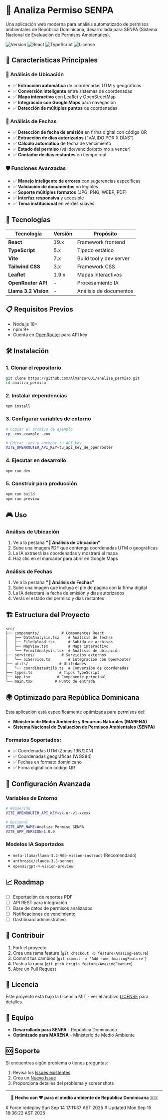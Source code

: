 # 🌿 Analiza Permiso SENPA

Una aplicación web moderna para análisis automatizado de permisos ambientales de República Dominicana, desarrollada para SENPA (Sistema Nacional de Evaluación de Permisos Ambientales).

![Version](https://img.shields.io/badge/version-1.0.0-green.svg)
![React](https://img.shields.io/badge/React-19.x-blue.svg)
![TypeScript](https://img.shields.io/badge/TypeScript-5.x-blue.svg)
![License](https://img.shields.io/badge/license-MIT-green.svg)

## 🎯 Características Principales

### 📍 Análisis de Ubicación
- ✅ **Extracción automática** de coordenadas UTM y geográficas
- ✅ **Conversión inteligente** entre sistemas de coordenadas
- ✅ **Mapa interactivo** con Leaflet y OpenStreetMap
- ✅ **Integración con Google Maps** para navegación
- ✅ **Detección de múltiples puntos** de coordenadas

### 📅 Análisis de Fechas
- ✅ **Detección de fecha de emisión** en firma digital con código QR
- ✅ **Extracción de días autorizados** ("VÁLIDO POR X DÍAS")
- ✅ **Cálculo automático** de fecha de vencimiento
- ✅ **Estado del permiso** (válido/vencido/próximo a vencer)
- ✅ **Contador de días restantes** en tiempo real

### 🛡️ Funciones Avanzadas
- ✅ **Manejo inteligente de errores** con sugerencias específicas
- ✅ **Validación de documentos** no legibles
- ✅ **Soporte múltiples formatos** (JPG, PNG, WEBP, PDF)
- ✅ **Interfaz responsiva** y accesible
- ✅ **Tema institucional** en verdes suaves

## 🚀 Tecnologías

| Tecnología | Versión | Propósito |
|------------|---------|-----------|
| **React** | 19.x | Framework frontend |
| **TypeScript** | 5.x | Tipado estático |
| **Vite** | 7.x | Build tool y dev server |
| **Tailwind CSS** | 3.x | Framework CSS |
| **Leaflet** | 1.9.x | Mapas interactivos |
| **OpenRouter API** | - | Procesamiento IA |
| **Llama 3.2 Vision** | - | Análisis de documentos |

## 📋 Requisitos Previos

- Node.js 18+ 
- npm 9+
- Cuenta en [OpenRouter](https://openrouter.ai) para API key

## 🛠️ Instalación

### 1. Clonar el repositorio
```bash
git clone https://github.com/Almanzar001/analiza_permiso.git
cd analiza_permiso
```

### 2. Instalar dependencias
```bash
npm install
```

### 3. Configurar variables de entorno
```bash
# Copiar el archivo de ejemplo
cp .env.example .env

# Editar .env y agregar tu API key
VITE_OPENROUTER_API_KEY=tu_api_key_de_openrouter
```

### 4. Ejecutar en desarrollo
```bash
npm run dev
```

### 5. Construir para producción
```bash
npm run build
npm run preview
```

## 🎮 Uso

### Análisis de Ubicación
1. Ve a la pestaña **"📍 Análisis de Ubicación"**
2. Sube una imagen/PDF que contenga coordenadas UTM o geográficas
3. La IA extraerá las coordenadas y mostrará el mapa
4. Haz clic en el marcador para abrir en Google Maps

### Análisis de Fechas
1. Ve a la pestaña **"📅 Análisis de Fechas"**
2. Sube una imagen que incluya el pie de página con la firma digital
3. La IA detectará la fecha de emisión y días autorizados
4. Verás el estado del permiso y días restantes

## 🏗️ Estructura del Proyecto

```
src/
├── components/          # Componentes React
│   ├── DateAnalysis.tsx    # Análisis de fechas
│   ├── FileUpload.tsx      # Subida de archivos
│   ├── MapView.tsx         # Mapa interactivo
│   └── PermitAnalysis.tsx  # Análisis de ubicación
├── services/            # Servicios externos
│   └── aiService.ts        # Integración con OpenRouter
├── utils/              # Utilidades
│   └── coordinateUtils.ts  # Conversión de coordenadas
├── types.ts            # Tipos TypeScript
├── App.tsx            # Componente principal
└── main.tsx          # Punto de entrada
```

## 🌍 Optimizado para República Dominicana

Esta aplicación está específicamente optimizada para permisos del:
- **Ministerio de Medio Ambiente y Recursos Naturales (MARENA)**
- **Sistema Nacional de Evaluación de Permisos Ambientales (SENPA)**

### Formatos Soportados:
- ✅ Coordenadas UTM (Zonas 19N/20N)
- ✅ Coordenadas geográficas (WGS84)
- ✅ Fechas en formato dominicano
- ✅ Firma digital con código QR

## 🔧 Configuración Avanzada

### Variables de Entorno
```bash
# Requerido
VITE_OPENROUTER_API_KEY=sk-or-v1-xxxxx

# Opcional
VITE_APP_NAME=Analiza Permiso SENPA
VITE_APP_VERSION=1.0.0
```

### Modelos IA Soportados
- `meta-llama/llama-3.2-90b-vision-instruct` (Recomendado)
- `anthropic/claude-3.5-sonnet`
- `openai/gpt-4-vision-preview`

## 📈 Roadmap

- [ ] Exportación de reportes PDF
- [ ] API REST para integración
- [ ] Base de datos de permisos analizados  
- [ ] Notificaciones de vencimiento
- [ ] Dashboard administrativo

## 🤝 Contribuir

1. Fork el proyecto
2. Crea una rama feature (`git checkout -b feature/AmazingFeature`)
3. Commit tus cambios (`git commit -m 'Add some AmazingFeature'`)
4. Push a la rama (`git push origin feature/AmazingFeature`)
5. Abre un Pull Request

## 📝 Licencia

Este proyecto está bajo la Licencia MIT - ver el archivo [LICENSE](LICENSE) para detalles.

## 👥 Equipo

- **Desarrollado para SENPA** - República Dominicana
- **Optimizado para MARENA** - Ministerio de Medio Ambiente

## 🆘 Soporte

Si encuentras algún problema o tienes preguntas:

1. Revisa los [Issues existentes](https://github.com/Almanzar001/analiza_permiso/issues)
2. Crea un [Nuevo Issue](https://github.com/Almanzar001/analiza_permiso/issues/new)
3. Proporciona detalles del problema y screenshots

---

<div align="center">
  <p>🌿 <strong>Hecho con ❤️ para el medio ambiente de República Dominicana</strong> 🇩🇴</p>
</div># Force redeploy Sun Sep 14 17:11:37 AST 2025
# Updated Mon Sep 15 18:36:22 AST 2025
